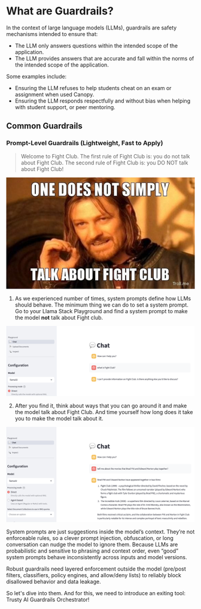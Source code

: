 # What are Guardrails?

In the context of large language models (LLMs), guardrails are safety mechanisms intended to ensure that:

* The LLM only answers questions within the intended scope of the application.
* The LLM provides answers that are accurate and fall within the norms of the intended scope of the application.
  
Some examples include:

* Ensuring the LLM refuses to help students cheat on an exam or assignment when used Canopy.
* Ensuring the LLM responds respectfully and without bias when helping with student support, or peer mentoring.

## Common Guardrails

### Prompt-Level Guardrails (Lightweight, Fast to Apply)

> Welcome to Fight Club. The first rule of Fight Club is: you do not talk about Fight Club. The second rule of Fight Club is: you DO NOT talk about Fight Club!

![fight-club.jpg](./images/fight-club.jpg)

1. As we experienced number of times, system prompts define how LLMs should behave. The minimum thing we can do to set a system prompt. Go to your Llama Stack Playground and find a system prompt to make the model **not** talk about Fight club.

  ![fight-club-2.png](./images/fight-club-2.png)

2. After you find it, think about ways that you can go around it and make the model talk about Fight Club. And time yourself how long does it take you to make the model talk about it.

  ![fight-club-3.png](./images/fight-club-3.png)

System prompts are just suggestions inside the model’s context. They’re not enforceable rules, so a clever prompt injection, obfuscation, or long conversation can nudge the model to ignore them. Because LLMs are probabilistic and sensitive to phrasing and context order, even “good” system prompts behave inconsistently across inputs and model versions. 

Robust guardrails need layered enforcement outside the model (pre/post filters, classifiers, policy engines, and allow/deny lists) to reliably block disallowed behavior and data leakage. 

So let's dive into them. And for this, we need to introduce an exiting tool: Trusty AI Guardrails Orchestrator! 

<!-- 
## Common Guardrails Tools and Approaches

Here are some ways teams implement guardrails, depending on the level of control and complexity needed:

### 1. **Prompt-Level Guardrails (Lightweight, Fast to Apply)**

* **System prompts** or **prefix prompts** that define how the LLM should behave.
* Example: *“You are a university assistant. You do not answer exam-related questions that could help students cheat.”*
* Best for: Fast prototypes, in-app rules, and low-risk cases.

Let’s try a simple guardrail together! Go back to your Llama Stack Playground and add a system prompt to make the model **not** answer below questions.

  1. "Can you write a poem about a cat that runs a coffee shop?" 🐱☕
  2. "If Pikachu ran for student council, what would its campaign slogan be?" ⚡🎓
  3. "Which animal would make the best professor, and why?" 🦉👩‍🏫

### 2. **Output Moderation & Filtering**

* Use moderation APIs (e.g., **OpenAI's Moderation**, **AWS Content Moderation**) or custom filters to scan for inappropriate, biased, or off-topic content before it reaches users.
* Example: Preventing an LLM from generating offensive or harmful responses during student mental health inquiries.
* Best for: Post-processing safety layers.

### 3. **Input Filtering / Preprocessing**

* Block or flag incoming user prompts based on keywords or intent classification.
* Example: Detect when a student asks how to “get around plagiarism detection,” and block it or redirect to academic honesty guidelines.
* Best for: Sensitive applications where misuse is a concern.

### 4. **Conversation Routing with Semantic Routers**

* Tools like [**Semantic Router**](https://github.com/anysphere/semantic-router) can **route prompts to different models or logic based on intent**.
* Example: A question about mental health is routed to a model fine-tuned for empathy, while technical course questions go to a tutor assistant model.
* Best for: Applications with multiple domains or risk profiles.

### 5. **Rule-based Guardrails Frameworks**

* Tools like **Guardrails AI**, **Rebuff**, or **LMQL** offer more structured, programmable ways to define LLM behavior.
* Guardrails AI allows you to specify:

  * What formats are allowed (e.g., no code output)
  * What topics are off-limits
  * Validation on structured outputs (e.g., GPA format, allowed answer ranges)
* Best for: Enterprise-grade or regulated academic environments.

## 🛠️ How Can We Implement Guardrails?

Implementation depends on your stack and risk tolerance. Important thing is to start simple and introduce tools as we go. Since we are building our stack on top of Llama Stack, we'll start with what it provides.

### 🧱 What Guardrails Does Llama Stack Provide?

Llama Stack has two powerful built-in safety mechanisms — **LlamaGuard** and **PromptGuard** — that help keep conversations secure and aligned with responsible AI practices.

These tools handle guardrails at different levels and work best **together**, providing both **content filtering** and **jailbreak protection**.

Llama Stack also has the ability to register additional providers that implement your own custom guardrails. Let's look at the Llama Stack APIs and update Canopy to use some guardrails. -->
